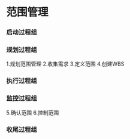 # 范围管理

### 启动过程组

	
### 规划过程组
1.规划范围管理
2.收集需求
3.定义范围
4.创建WBS

### 执行过程组

	
### 监控过程组
5.确认范围
6.控制范围

### 收尾过程组

